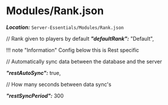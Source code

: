 # Modules/Rank.json

***Location:*** `Server-Essentials/Modules/Rank.json`

  // Rank given to players by default
  ***"defaultRank":*** "Default",

  !!! note "Information"
    Config below this is Rest specific

  // Automatically sync data between the database and the server

  ***"restAutoSync":*** true,

  // How many seconds between data sync's

  ***"restSyncPeriod":*** 300
